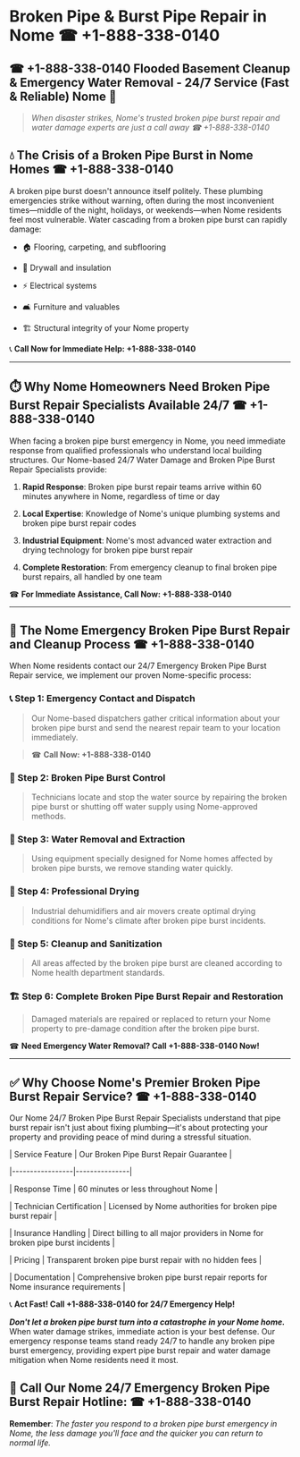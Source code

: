 # Broken Pipe & Burst Pipe Repair in Nome ☎ +1-888-338-0140  
## ☎ +1-888-338-0140 Flooded Basement Cleanup & Emergency Water Removal - 24/7 Service (Fast & Reliable) Nome 🚨  

> *When disaster strikes, Nome's trusted broken pipe burst repair and water damage experts are just a call away ☎ +1-888-338-0140*  

## 💧 The Crisis of a Broken Pipe Burst in Nome Homes ☎ +1-888-338-0140  

A broken pipe burst doesn't announce itself politely. These plumbing emergencies strike without warning, often during the most inconvenient times—middle of the night, holidays, or weekends—when Nome residents feel most vulnerable. Water cascading from a broken pipe burst can rapidly damage:  

* 🏠 Flooring, carpeting, and subflooring  
* 🧱 Drywall and insulation  
* ⚡ Electrical systems  
* 🛋️ Furniture and valuables  
* 🏗️ Structural integrity of your Nome property  

📞 **Call Now for Immediate Help: +1-888-338-0140**  

---  

## ⏱️ Why Nome Homeowners Need Broken Pipe Burst Repair Specialists Available 24/7 ☎ +1-888-338-0140  

When facing a broken pipe burst emergency in Nome, you need immediate response from qualified professionals who understand local building structures. Our Nome-based 24/7 Water Damage and Broken Pipe Burst Repair Specialists provide:  

1. **Rapid Response**: Broken pipe burst repair teams arrive within 60 minutes anywhere in Nome, regardless of time or day  
2. **Local Expertise**: Knowledge of Nome's unique plumbing systems and broken pipe burst repair codes  
3. **Industrial Equipment**: Nome's most advanced water extraction and drying technology for broken pipe burst repair  
4. **Complete Restoration**: From emergency cleanup to final broken pipe burst repairs, all handled by one team  

☎ **For Immediate Assistance, Call Now: +1-888-338-0140**  

---  

## 🔧 The Nome Emergency Broken Pipe Burst Repair and Cleanup Process ☎ +1-888-338-0140  

When Nome residents contact our 24/7 Emergency Broken Pipe Burst Repair service, we implement our proven Nome-specific process:  

### 📞 Step 1: Emergency Contact and Dispatch  
> Our Nome-based dispatchers gather critical information about your broken pipe burst and send the nearest repair team to your location immediately.  
> ☎ **Call Now: +1-888-338-0140**  

### 🚿 Step 2: Broken Pipe Burst Control  
> Technicians locate and stop the water source by repairing the broken pipe burst or shutting off water supply using Nome-approved methods.  

### 🌊 Step 3: Water Removal and Extraction  
> Using equipment specially designed for Nome homes affected by broken pipe bursts, we remove standing water quickly.  

### 💨 Step 4: Professional Drying  
> Industrial dehumidifiers and air movers create optimal drying conditions for Nome's climate after broken pipe burst incidents.  

### 🧼 Step 5: Cleanup and Sanitization  
> All areas affected by the broken pipe burst are cleaned according to Nome health department standards.  

### 🏗️ Step 6: Complete Broken Pipe Burst Repair and Restoration  
> Damaged materials are repaired or replaced to return your Nome property to pre-damage condition after the broken pipe burst.  

☎ **Need Emergency Water Removal? Call +1-888-338-0140 Now!**  

---  

## ✅ Why Choose Nome's Premier Broken Pipe Burst Repair Service? ☎ +1-888-338-0140  

Our Nome 24/7 Broken Pipe Burst Repair Specialists understand that pipe burst repair isn't just about fixing plumbing—it's about protecting your property and providing peace of mind during a stressful situation.  

| Service Feature | Our Broken Pipe Burst Repair Guarantee |  
|-----------------|---------------|  
| Response Time | 60 minutes or less throughout Nome |  
| Technician Certification | Licensed by Nome authorities for broken pipe burst repair |  
| Insurance Handling | Direct billing to all major providers in Nome for broken pipe burst incidents |  
| Pricing | Transparent broken pipe burst repair with no hidden fees |  
| Documentation | Comprehensive broken pipe burst repair reports for Nome insurance requirements |  

📞 **Act Fast! Call +1-888-338-0140 for 24/7 Emergency Help!**  

***Don't let a broken pipe burst turn into a catastrophe in your Nome home.*** When water damage strikes, immediate action is your best defense. Our emergency response teams stand ready 24/7 to handle any broken pipe burst emergency, providing expert pipe burst repair and water damage mitigation when Nome residents need it most.  

## 📱 Call Our Nome 24/7 Emergency Broken Pipe Burst Repair Hotline: ☎ +1-888-338-0140  

**Remember**: *The faster you respond to a broken pipe burst emergency in Nome, the less damage you'll face and the quicker you can return to normal life.*